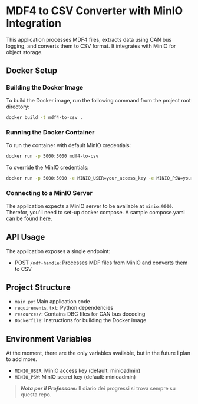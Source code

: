# MDF4 to CSV Converter with MinIO Integration

This application processes MDF4 files, extracts data using CAN bus logging, and converts them to CSV format. It integrates with MinIO for object storage.

## Docker Setup

### Building the Docker Image

To build the Docker image, run the following command from the project root directory:

```bash
docker build -t mdf4-to-csv .
```

### Running the Docker Container

To run the container with default MinIO credentials:

```bash
docker run -p 5000:5000 mdf4-to-csv
```

To override the MinIO credentials:

```bash
docker run -p 5000:5000 -e MINIO_USER=your_access_key -e MINIO_PSW=your_secret_key mdf4-to-csv
```

### Connecting to a MinIO Server

The application expects a MinIO server to be available at `minio:9000`. Therefor, you'll need to set-up docker compose. A sample compose.yaml can be found [here](https://gist.github.com/Mattooz/99c5876133c1da671c377d8095745fa1).

## API Usage

The application exposes a single endpoint:

- POST `/mdf-handle`: Processes MDF files from MinIO and converts them to CSV

## Project Structure

- `main.py`: Main application code
- `requirements.txt`: Python dependencies
- `resources/`: Contains DBC files for CAN bus decoding
- `Dockerfile`: Instructions for building the Docker image

## Environment Variables
At the moment, there are the only variables available, but in the future I plan to add more.

- `MINIO_USER`: MinIO access key (default: minioadmin)
- `MINIO_PSW`: MinIO secret key (default: minioadmin)

> **_Nota per il Professore:_**  Il diario dei progressi si trova sempre su questa repo.
